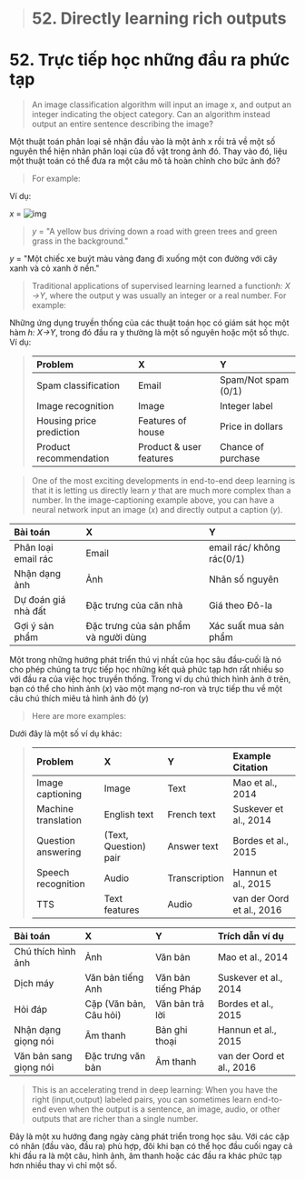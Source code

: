 > # 52. Directly learning rich outputs

# 52. Trực tiếp học những đầu ra phức tạp

> An image classification algorithm will input an image ​x,​ and output an integer indicating the object category. Can an algorithm instead output an entire sentence describing the image?

Một thuật toán phân loại sẽ nhận đầu vào là một ảnh x rồi trả về một số nguyên thể hiện nhãn phân loại của đồ vật trong ảnh đó. Thay vào đó, liệu một thuật toán có thể đưa ra một câu mô tả hoàn chỉnh cho bức ảnh đó? 

> For example:

Ví dụ:

*x* = 
![img](../imgs/C52_01.png)

> *y* = "A yellow bus driving down a road with green trees and green grass in the background."

*y* = "Một chiếc xe buýt màu vàng đang đi xuống một con đường với cây xanh và cỏ xanh ở nền."

> Traditional applications of supervised learning learned a function ​*h:​ ​X​→​Y*,​ where the output y​ was usually an integer or a real number. For example:

Những ứng dụng truyền thống của các thuật toán học có giám sát học một hàm *h:​ ​X​→​Y*, trong đó đầu ra y thường là một số nguyên hoặc một số thực. Ví dụ:

> |        Problem           |           X             |           Y         |
> | :----------------------- | :---------------------- | :------------------ |
> | Spam classification      | Email                   | Spam/Not spam (0/1) |
> | Image recognition        | Image                   | Integer label       |
> | Housing price prediction | Features of house       | Price in dollars    |
> | Product recommendation   | Product & user features | Chance of purchase  |

> One of the most exciting developments in end-to-end deep learning is that it is letting us directly learn ​*y​* that are much more complex than a number. In the image-captioning example above, you can have a neural network input an image (​*x*)​ and directly output a caption (​*y​*).

|        Bài toán            |           X             |           Y        |
| :----------------------- | :---------------------- | :------------------|
| Phân loại email rác      | Email                   | email rác/ không rác(0/1) |
| Nhận dạng ảnh            | Ảnh                     | Nhãn số nguyên     |
| Dự đoán giá nhà đất      | Đặc trưng của căn nhà   | Giá theo Đô-la     |
| Gợi ý sản phẩm           | Đặc trưng của sản phẩm và người dùng | Xác suất mua sản phẩm |

Một trong những hướng phát triển thú vị nhất của học sâu đầu-cuối là nó cho phép chúng ta trực tiếp học những kết quả phức tạp hơn rất nhiều so với đầu ra của việc học truyền thống. Trong ví dụ chú thích hình ảnh ở trên, bạn có thể cho hình ảnh (*x*) vào một mạng nơ-ron và trực tiếp thu về một câu chú thích miêu tả hình ảnh đó (*y*)

> Here are more examples:

Dưới đây là một số ví dụ khác:

> |       Problem       |           X           |       Y       |      Example Citation     |
> | :------------------ | :-------------------- | :------------ | :------------------------ |
> | Image captioning    | Image                 | Text          | Mao et al., 2014          |
> | Machine translation | English text          | French text   | Suskever et al., 2014     |
> | Question answering  | (Text, Question) pair | Answer text   | Bordes et al., 2015       |
> | Speech recognition  | Audio                 | Transcription | Hannun et al., 2015       |
> | TTS                 | Text features         | Audio         | van der Oord et al., 2016 |

|       Bài toán      |           X           |       Y       |      Trích dẫn ví dụ      |
| :------------------ | :-------------------- | :------------ | :------------------------ |
| Chú thích hình ảnh  | Ảnh                   | Văn bản          | Mao et al., 2014       |
| Dịch máy            | Văn bản tiếng Anh     | Văn bản tiếng Pháp| Suskever et al., 2014 |
| Hỏi đáp     | Cặp (Văn bản, Câu hỏi)| Văn bản trả lời   | Bordes et al., 2015  |
| Nhận dạng giọng nói | Âm thanh                 | Bản ghi thoại | Hannun et al., 2015  |
| Văn bản sang giọng nói | Đặc trưng văn bản  | Âm thanh         | van der Oord et al., 2016 |

> This is an accelerating trend in deep learning: When you have the right (input,output) labeled pairs, you can sometimes learn end-to-end even when the output is a sentence, an image, audio, or other outputs that are richer than a single number.

Đây là một xu hướng đang ngày càng phát triển trong học sâu. Với các cặp có nhãn (đầu vào, đầu ra) phù hợp, đôi khi bạn có thể học đầu cuối ngay cả khi đầu ra là một câu, hình ảnh, âm thanh hoặc các đầu ra khác phức tạp hơn nhiều thay vì chỉ một số.
